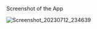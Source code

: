 Screenshot of the App

![Screenshot_20230712_234639](https://github.com/ShahirSammun/Flutter_Assignment/assets/135459672/f04f391b-beba-4689-b545-d99b6bf35dfb)
